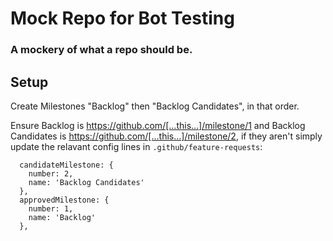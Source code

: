 # Mock Repo for Bot Testing
### A mockery of what a repo should be.

## Setup
Create Milestones "Backlog" then "Backlog Candidates", in that order. 

Ensure Backlog is https://github.com/[...this...]/milestone/1 and Backlog Candidates is https://github.com/[...this...]/milestone/2, if they aren't simply update the relavant config lines in `.github/feature-requests`:

```
  candidateMilestone: {
    number: 2,
    name: 'Backlog Candidates'
  },
  approvedMilestone: {
    number: 1,
    name: 'Backlog'
  },
```
